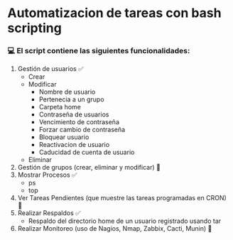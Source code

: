 # Automatizacion de tareas con bash scripting
### :computer: El script contiene las siguientes funcionalidades:
1. Gestión de usuarios :white_check_mark:
    - Crear 
    - Modificar
        - Nombre de usuario
        - Pertenecia a un grupo
        - Carpeta home
        - Contraseña de usuarios
        - Vencimiento de contraseña
        - Forzar cambio de contraseña
        - Bloquear usuario
        - Reactivacion de usuario
        - Caducidad de cuenta de usuario
    - Eliminar
2. Gestión de grupos (crear, eliminar y modificar) :black_square_button:
3. Mostrar Procesos :white_check_mark:
    - ps
    - top
4. Ver Tareas Pendientes (que muestre las tareas programadas en CRON) :black_square_button:
5. Realizar Respaldos :white_check_mark:
    - Respaldo del directorio home de un usuario registrado usando tar
6. Realizar Monitoreo (uso de Nagios, Nmap, Zabbix, Cacti, Munin) :black_square_button:
